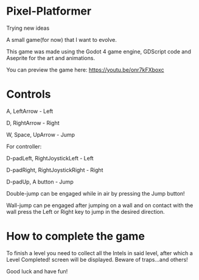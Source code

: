 # Pixel-Platformer
Trying new ideas


A small game(for now) that I want to evolve.

This game was made using the Godot 4 game engine, GDScript code and Aseprite for the art and animations.

You can preview the game here: https://youtu.be/onr7kFXboxc

# Controls

A, LeftArrow - Left

D, RightArrow - Right

W, Space, UpArrow - Jump

For controller:

D-padLeft, RightJoystickLeft - Left

D-padRight, RightJoystickRight - Right

D-padUp, A button - Jump

Double-jump can be engaged while in air by pressing the Jump button!

Wall-jump can pe engaged after jumping on a wall and on contact with the wall press the Left or Right key to jump in the desired direction.


# How to complete the game

To finish a level you need to collect all the Intels in said level, after which a Level Completed! screen will be displayed. Beware of traps...and others!

Good luck and have fun!
